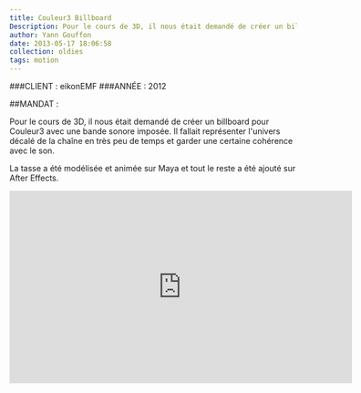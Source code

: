 ```yaml
---
title: Couleur3 Billboard
Description: Pour le cours de 3D, il nous était demandé de créer un billboard pour Couleur3 avec une bande sonore imposée.
author: Yann Gouffon
date: 2013-05-17 18:06:58
collection: oldies
tags: motion
---
```


###CLIENT : eikonEMF
###ANNÉE : 2012

##MANDAT :

Pour le cours de 3D, il nous était demandé de créer un billboard pour Couleur3 avec une bande sonore imposée. Il fallait représenter l'univers décalé de la chaîne en très peu de temps et garder une certaine cohérence avec le son.

La tasse a été modélisée et animée sur Maya et tout le reste a été ajouté sur After Effects. 

<iframe width="601" height="338" frameborder="0" allowfullscreen="" mozallowfullscreen="" webkitallowfullscreen="" src="http://player.vimeo.com/video/37753755?title=0&amp;byline=0&amp;portrait=0&amp;color=2d95e3"></iframe>
